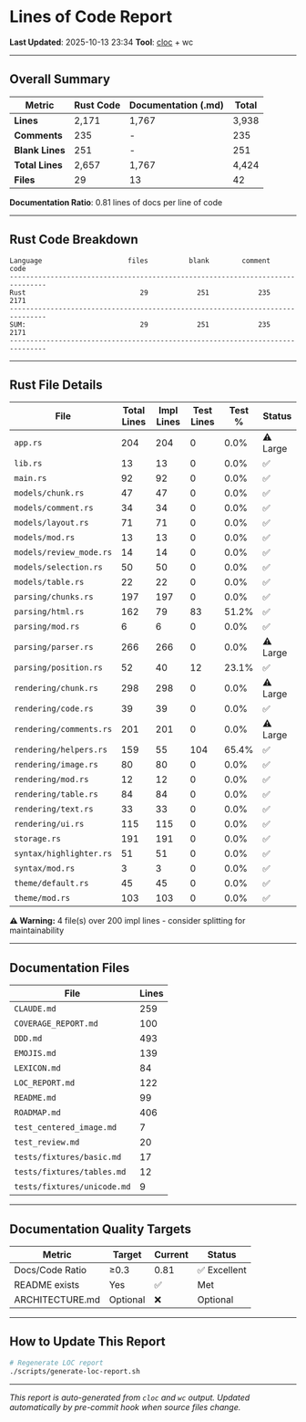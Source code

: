 # Lines of Code Report

**Last Updated**: 2025-10-13 23:34
**Tool**: [cloc](https://github.com/AlDanial/cloc) + wc

---

## Overall Summary

| Metric | Rust Code | Documentation (.md) | Total |
|--------|-----------|---------------------|-------|
| **Lines** | 2,171 | 1,767 | 3,938 |
| **Comments** | 235 | - | 235 |
| **Blank Lines** | 251 | - | 251 |
| **Total Lines** | 2,657 | 1,767 | 4,424 |
| **Files** | 29 | 13 | 42 |

**Documentation Ratio**: 0.81 lines of docs per line of code

---

## Rust Code Breakdown

```
Language                     files          blank        comment           code
-------------------------------------------------------------------------------
Rust                            29            251            235           2171
-------------------------------------------------------------------------------
SUM:                            29            251            235           2171
-------------------------------------------------------------------------------
```

---

## Rust File Details

| File | Total Lines | Impl Lines | Test Lines | Test % | Status |
|------|-------------|------------|------------|--------|--------|
| `app.rs` | 204 | 204 | 0 | 0.0% | ⚠️ Large |
| `lib.rs` | 13 | 13 | 0 | 0.0% | ✅ |
| `main.rs` | 92 | 92 | 0 | 0.0% | ✅ |
| `models/chunk.rs` | 47 | 47 | 0 | 0.0% | ✅ |
| `models/comment.rs` | 34 | 34 | 0 | 0.0% | ✅ |
| `models/layout.rs` | 71 | 71 | 0 | 0.0% | ✅ |
| `models/mod.rs` | 13 | 13 | 0 | 0.0% | ✅ |
| `models/review_mode.rs` | 14 | 14 | 0 | 0.0% | ✅ |
| `models/selection.rs` | 50 | 50 | 0 | 0.0% | ✅ |
| `models/table.rs` | 22 | 22 | 0 | 0.0% | ✅ |
| `parsing/chunks.rs` | 197 | 197 | 0 | 0.0% | ✅ |
| `parsing/html.rs` | 162 | 79 | 83 | 51.2% | ✅ |
| `parsing/mod.rs` | 6 | 6 | 0 | 0.0% | ✅ |
| `parsing/parser.rs` | 266 | 266 | 0 | 0.0% | ⚠️ Large |
| `parsing/position.rs` | 52 | 40 | 12 | 23.1% | ✅ |
| `rendering/chunk.rs` | 298 | 298 | 0 | 0.0% | ⚠️ Large |
| `rendering/code.rs` | 39 | 39 | 0 | 0.0% | ✅ |
| `rendering/comments.rs` | 201 | 201 | 0 | 0.0% | ⚠️ Large |
| `rendering/helpers.rs` | 159 | 55 | 104 | 65.4% | ✅ |
| `rendering/image.rs` | 80 | 80 | 0 | 0.0% | ✅ |
| `rendering/mod.rs` | 12 | 12 | 0 | 0.0% | ✅ |
| `rendering/table.rs` | 84 | 84 | 0 | 0.0% | ✅ |
| `rendering/text.rs` | 33 | 33 | 0 | 0.0% | ✅ |
| `rendering/ui.rs` | 115 | 115 | 0 | 0.0% | ✅ |
| `storage.rs` | 191 | 191 | 0 | 0.0% | ✅ |
| `syntax/highlighter.rs` | 51 | 51 | 0 | 0.0% | ✅ |
| `syntax/mod.rs` | 3 | 3 | 0 | 0.0% | ✅ |
| `theme/default.rs` | 45 | 45 | 0 | 0.0% | ✅ |
| `theme/mod.rs` | 103 | 103 | 0 | 0.0% | ✅ |

**⚠️ Warning:** 4 file(s) over 200 impl lines - consider splitting for maintainability

---

## Documentation Files

| File | Lines |
|------|-------|
| `CLAUDE.md` | 259 |
| `COVERAGE_REPORT.md` | 100 |
| `DDD.md` | 493 |
| `EMOJIS.md` | 139 |
| `LEXICON.md` | 84 |
| `LOC_REPORT.md` | 122 |
| `README.md` | 99 |
| `ROADMAP.md` | 406 |
| `test_centered_image.md` | 7 |
| `test_review.md` | 20 |
| `tests/fixtures/basic.md` | 17 |
| `tests/fixtures/tables.md` | 12 |
| `tests/fixtures/unicode.md` | 9 |

---

## Documentation Quality Targets

| Metric | Target | Current | Status |
|--------|--------|---------|--------|
| Docs/Code Ratio | ≥0.3 | 0.81 | ✅ Excellent |
| README exists | Yes | ✅ | Met |
| ARCHITECTURE.md | Optional | ❌ | Optional |

---

## How to Update This Report

```bash
# Regenerate LOC report
./scripts/generate-loc-report.sh
```

---

*This report is auto-generated from `cloc` and `wc` output.*
*Updated automatically by pre-commit hook when source files change.*
